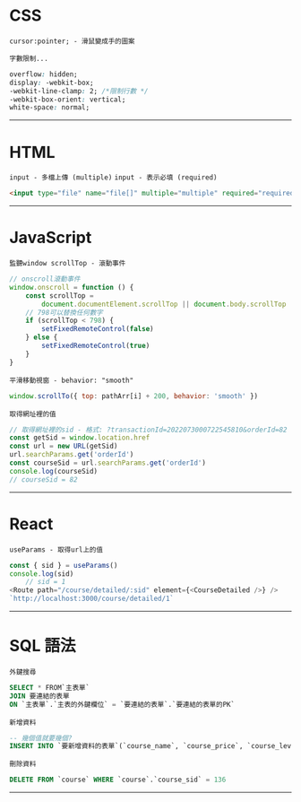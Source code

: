 # CSS

`cursor:pointer; - 滑鼠變成手的圖案`

`字數限制...`

```css
overflow: hidden;
display: -webkit-box;
-webkit-line-clamp: 2; /*限制行數 */
-webkit-box-orient: vertical;
white-space: normal;
```

---

# HTML

`input - 多檔上傳 (multiple)`
`input - 表示必填 (required)`

```html
<input type="file" name="file[]" multiple="multiple" required="required" />
```

---

# JavaScript

`監聽window scrollTop - 滾動事件`

```js
// onscroll滾動事件
window.onscroll = function () {
    const scrollTop =
        document.documentElement.scrollTop || document.body.scrollTop
    // 798可以替換任何數字
    if (scrollTop < 798) {
        setFixedRemoteControl(false)
    } else {
        setFixedRemoteControl(true)
    }
}
```

`平滑移動視窗 - behavior: "smooth"`

```js
window.scrollTo({ top: pathArr[i] + 200, behavior: 'smooth' })
```

`取得網址裡的值`

```js
// 取得網址裡的sid - 格式: ?transactionId=2022073000722545810&orderId=82
const getSid = window.location.href
const url = new URL(getSid)
url.searchParams.get('orderId')
const courseSid = url.searchParams.get('orderId')
console.log(courseSid)
// courseSid = 82
```

---

# React

`useParams - 取得url上的值`

```js
const { sid } = useParams()
console.log(sid)
    // sid = 1
<Route path="/course/detailed/:sid" element={<CourseDetailed />} />
`http://localhost:3000/course/detailed/1`
```

---

# SQL 語法

`外鍵搜尋`

```sql
SELECT * FROM`主表單`
JOIN 要連結的表單
ON `主表單`.`主表的外鍵欄位` = `要連結的表單`.`要連結的表單的PK`
```

`新增資料`

```sql
-- 幾個值就要幾個?
INSERT INTO `要新增資料的表單`(`course_name`, `course_price`, `course_level`, `course_img_s`, `course_content`, `course_people`, `course_material`) VALUES (?,?,?,?,?,?,?)
```

`刪除資料`

```sql
DELETE FROM `course` WHERE `course`.`course_sid` = 136
```

---
